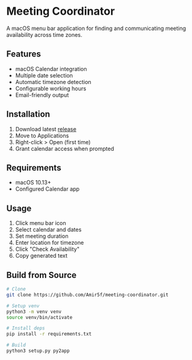 # Meeting Coordinator

A macOS menu bar application for finding and communicating meeting availability across time zones.

## Features
- macOS Calendar integration 
- Multiple date selection
- Automatic timezone detection
- Configurable working hours
- Email-friendly output

## Installation
1. Download latest [release](link-to-releases)
2. Move to Applications
3. Right-click > Open (first time)
4. Grant calendar access when prompted

## Requirements
- macOS 10.13+
- Configured Calendar app

## Usage
1. Click menu bar icon
2. Select calendar and dates
3. Set meeting duration
4. Enter location for timezone
5. Click "Check Availability"
6. Copy generated text

## Build from Source
```bash
# Clone
git clone https://github.com/Amir5f/meeting-coordinator.git

# Setup venv
python3 -m venv venv
source venv/bin/activate

# Install deps
pip install -r requirements.txt

# Build
python3 setup.py py2app